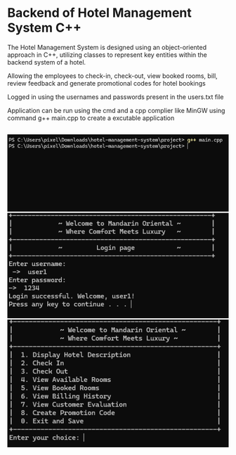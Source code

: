 
# Backend of Hotel Management System C++

The Hotel Management System is designed using an object-oriented approach in C++, utilizing classes to represent key entities within the backend system of a hotel.

Allowing the employees to check-in, check-out, view booked rooms, bill, review feedback and generate promotional codes for hotel bookings 

Logged in using the usernames and passwords present in the users.txt file 

Application can be run using the cmd and a cpp complier like MinGW using command g++ main.cpp to create a excutable application


## 

![App Screenshot1](ss\1.png)
![App Screenshot2](ss\2.png)
![App Screenshot3](ss\3.png)

